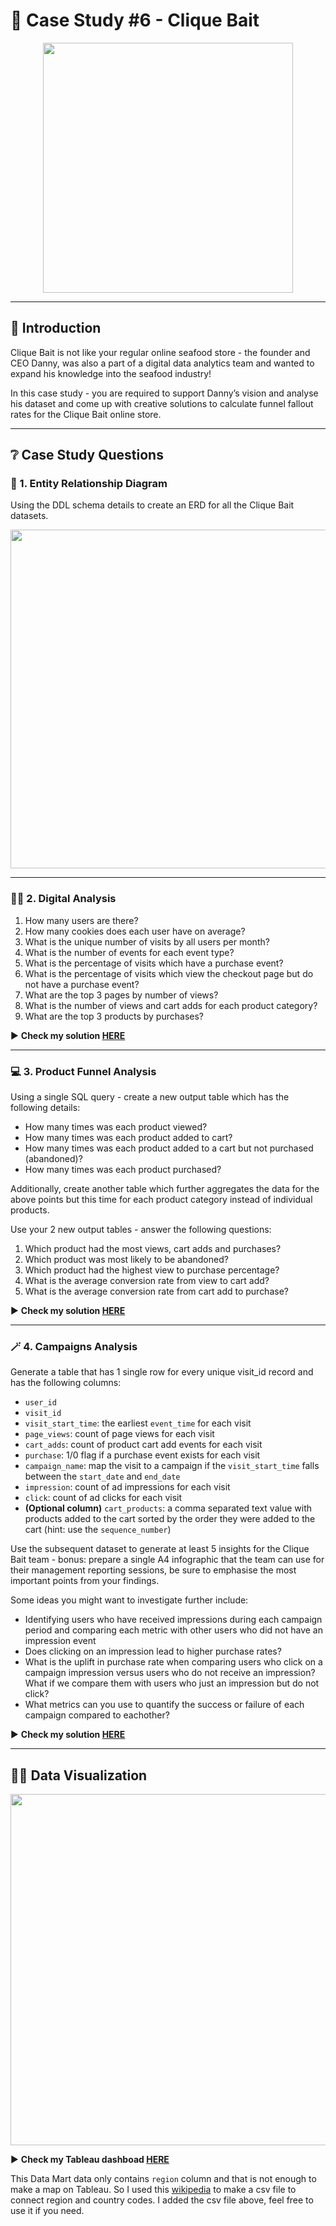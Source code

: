 # 🎣 Case Study #6 - Clique Bait

<p align="center">
<img src="https://user-images.githubusercontent.com/106714718/235593090-d98ba960-d7e2-44d0-aba6-5b13cbcd68d2.png" align="center" width="400" height="400" >

---
  
## 📑 Introduction
  
Clique Bait is not like your regular online seafood store - the founder and CEO Danny, was also a part of a digital data analytics team and wanted to expand his knowledge into the seafood industry!

In this case study - you are required to support Danny’s vision and analyse his dataset and come up with creative solutions to calculate funnel fallout rates for the Clique Bait online store.
 
---
  
## ❔ Case Study Questions 
### 📔 1. Entity Relationship Diagram
  
Using the DDL schema details to create an ERD for all the Clique Bait datasets.
  
<img src="https://user-images.githubusercontent.com/106714718/235593727-292689c3-0311-4f87-8c52-c55b50076696.png" align="center" width="980" height="542" >  

  ---
  
### 👩‍💻 2. Digital Analysis

  1. How many users are there?
  2. How many cookies does each user have on average?
  3. What is the unique number of visits by all users per month?
  4. What is the number of events for each event type?
  5. What is the percentage of visits which have a purchase event?
  6. What is the percentage of visits which view the checkout page but do not have a purchase event?
  7. What are the top 3 pages by number of views?
  8. What is the number of views and cart adds for each product category?
  9. What are the top 3 products by purchases?

▶️ **Check my solution [HERE](https://github.com/KannaKit/8_Week_SQL_Challenge/blob/main/Case%20Study%20%236%20-%20Clique%20Bait/2.%20Digital%20Analysis.md)** 
  
---
  
### 💻 3. Product Funnel Analysis

Using a single SQL query - create a new output table which has the following details:

* How many times was each product viewed?
* How many times was each product added to cart?
* How many times was each product added to a cart but not purchased (abandoned)?
* How many times was each product purchased?
  
Additionally, create another table which further aggregates the data for the above points but this time for each product category instead of individual products.
  
Use your 2 new output tables - answer the following questions:
  
  1. Which product had the most views, cart adds and purchases?
  2. Which product was most likely to be abandoned?
  3. Which product had the highest view to purchase percentage?
  4. What is the average conversion rate from view to cart add?
  5. What is the average conversion rate from cart add to purchase?
  
▶️ **Check my solution [HERE](https://github.com/KannaKit/8_Week_SQL_Challenge/blob/main/Case%20Study%20%236%20-%20Clique%20Bait/3.%20Product%20Funnel%20Analysis.md)**   
  
---
  
  ### 🪄 4. Campaigns Analysis

Generate a table that has 1 single row for every unique visit_id record and has the following columns:

* `user_id`
* `visit_id`
* `visit_start_time`: the earliest `event_time` for each visit
* `page_views`: count of page views for each visit
* `cart_adds`: count of product cart add events for each visit
* `purchase`: 1/0 flag if a purchase event exists for each visit
* `campaign_name`: map the visit to a campaign if the `visit_start_time` falls between the `start_date` and `end_date`
* `impression`: count of ad impressions for each visit
* `click`: count of ad clicks for each visit
* **(Optional column)** `cart_products`: a comma separated text value with products added to the cart sorted by the order they were added to the cart (hint: use the `sequence_number`)

Use the subsequent dataset to generate at least 5 insights for the Clique Bait team - bonus: prepare a single A4 infographic that the team can use for their management reporting sessions, be sure to emphasise the most important points from your findings.

Some ideas you might want to investigate further include:

* Identifying users who have received impressions during each campaign period and comparing each metric with other users who did not have an impression event
* Does clicking on an impression lead to higher purchase rates?
* What is the uplift in purchase rate when comparing users who click on a campaign impression versus users who do not receive an impression? What if we compare them with users who just an impression but do not click?
* What metrics can you use to quantify the success or failure of each campaign compared to eachother?

▶️ **Check my solution [HERE](https://github.com/KannaKit/8_Week_SQL_Challenge/blob/main/Case%20Study%20%236%20-%20Clique%20Bait/4.%20Campaigns%20Analysis.md)**

---
  
  ## 👩‍💻 Data Visualization

<p align="center">
<img src="https://user-images.githubusercontent.com/106714718/235059267-68f87f84-8636-45d0-9e37-153966111183.png" align="center" width="1000" height="562">

▶️ **Check my Tableau dashboad [HERE](https://public.tableau.com/app/profile/kanna2901/viz/DataMartSalesDashboard/Dashboard2?publish=yes)** 

This Data Mart data only contains `region` column and that is not enough to make a map on Tableau.
So I used this [wikipedia](https://en.m.wikipedia.org/wiki/List_of_sovereign_states_and_dependent_territories_by_continent_(data_file)#/) to make a csv file to connect region and country codes.
I added the csv file above, feel free to use it if you need.

  
